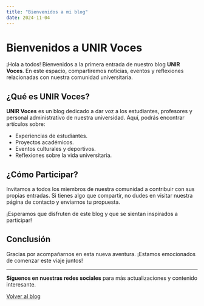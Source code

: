 ```yaml
---
title: "Bienvenidos a mi blog"
date: 2024-11-04
---
```


# Bienvenidos a UNIR Voces

¡Hola a todos! Bienvenidos a la primera entrada de nuestro blog **UNIR Voces**. En este espacio, compartiremos noticias, eventos y reflexiones relacionadas con nuestra comunidad universitaria.

## ¿Qué es UNIR Voces?

**UNIR Voces** es un blog dedicado a dar voz a los estudiantes, profesores y personal administrativo de nuestra universidad. Aquí, podrás encontrar artículos sobre:

- Experiencias de estudiantes.
- Proyectos académicos.
- Eventos culturales y deportivos.
- Reflexiones sobre la vida universitaria.

## ¿Cómo Participar?

Invitamos a todos los miembros de nuestra comunidad a contribuir con sus propias entradas. Si tienes algo que compartir, no dudes en visitar nuestra página de contacto y enviarnos tu propuesta.

¡Esperamos que disfruten de este blog y que se sientan inspirados a participar!

## Conclusión

Gracias por acompañarnos en esta nueva aventura. ¡Estamos emocionados de comenzar este viaje juntos!

---

**Síguenos en nuestras redes sociales** para más actualizaciones y contenido interesante.


[Volver al blog](../../../blog.html)
